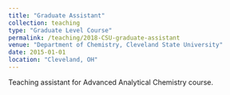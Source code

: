 ```yaml
---
title: "Graduate Assistant"
collection: teaching
type: "Graduate Level Course"
permalink: /teaching/2018-CSU-graduate-assistant
venue: "Department of Chemistry, Cleveland State University"
date: 2015-01-01
location: "Cleveland, OH"
---
```


Teaching assistant for Advanced Analytical Chemistry course.

